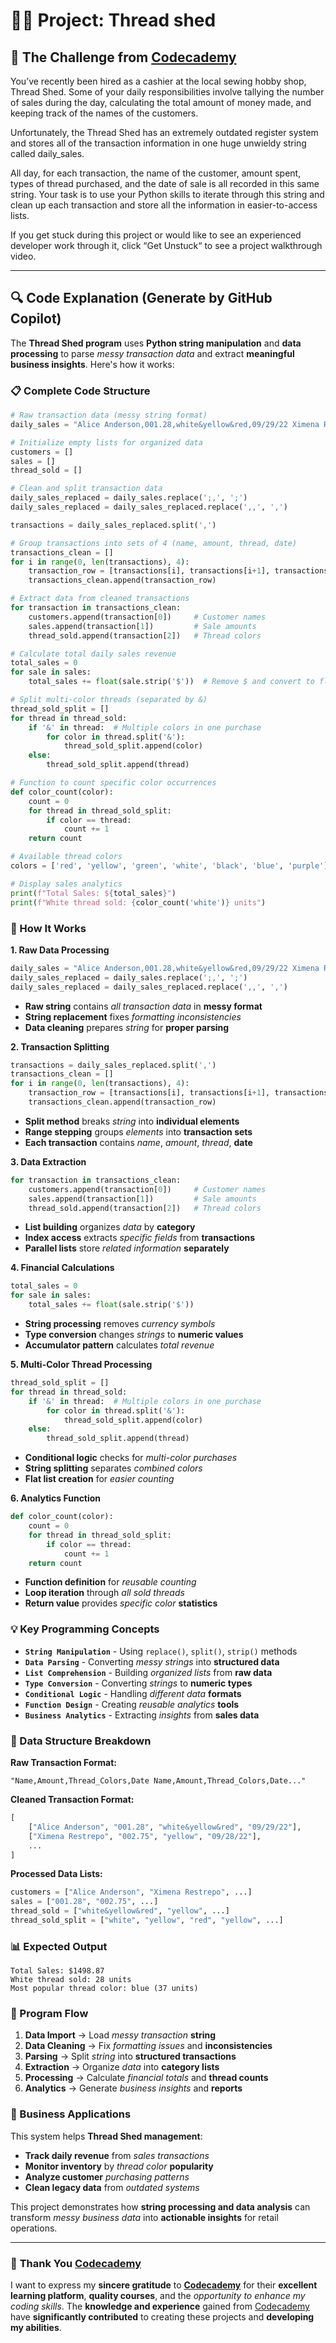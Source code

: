 # 👨‍💻 Project: Thread shed

## 🎯 The Challenge from [Codecademy](http://www.codecademy.com/)

You’ve recently been hired as a cashier at the local sewing hobby shop, Thread Shed. Some of your daily responsibilities involve tallying the number of sales during the day, calculating the total amount of money made, and keeping track of the names of the customers.

Unfortunately, the Thread Shed has an extremely outdated register system and stores all of the transaction information in one huge unwieldy string called daily_sales.

All day, for each transaction, the name of the customer, amount spent, types of thread purchased, and the date of sale is all recorded in this same string. Your task is to use your Python skills to iterate through this string and clean up each transaction and store all the information in easier-to-access lists.

If you get stuck during this project or would like to see an experienced developer work through it, click “Get Unstuck“ to see a project walkthrough video.

---

## 🔍 **Code Explanation (Generate by GitHub Copilot)**

The **Thread Shed program** uses **Python string manipulation** and **data processing** to parse *messy transaction data* and extract **meaningful business insights**. Here's how it works:

### **📋 Complete Code Structure**

```python
# Raw transaction data (messy string format)
daily_sales = "Alice Anderson,001.28,white&yellow&red,09/29/22 Ximena Restrepo,002.75,yellow,09/28/22 Corey Marsden,017.94,green&white,09/30/22..."

# Initialize empty lists for organized data
customers = []
sales = []
thread_sold = []

# Clean and split transaction data
daily_sales_replaced = daily_sales.replace(';,', ';')
daily_sales_replaced = daily_sales_replaced.replace(',,', ',')

transactions = daily_sales_replaced.split(',')

# Group transactions into sets of 4 (name, amount, thread, date)
transactions_clean = []
for i in range(0, len(transactions), 4):
    transaction_row = [transactions[i], transactions[i+1], transactions[i+2], transactions[i+3]]
    transactions_clean.append(transaction_row)

# Extract data from cleaned transactions
for transaction in transactions_clean:
    customers.append(transaction[0])     # Customer names
    sales.append(transaction[1])         # Sale amounts
    thread_sold.append(transaction[2])   # Thread colors

# Calculate total daily sales revenue
total_sales = 0
for sale in sales:
    total_sales += float(sale.strip('$'))  # Remove $ and convert to float

# Split multi-color threads (separated by &)
thread_sold_split = []
for thread in thread_sold:
    if '&' in thread:  # Multiple colors in one purchase
        for color in thread.split('&'):
            thread_sold_split.append(color)
    else:
        thread_sold_split.append(thread)

# Function to count specific color occurrences
def color_count(color):
    count = 0
    for thread in thread_sold_split:
        if color == thread:
            count += 1
    return count

# Available thread colors
colors = ['red', 'yellow', 'green', 'white', 'black', 'blue', 'purple']

# Display sales analytics
print(f"Total Sales: ${total_sales}")
print(f"White thread sold: {color_count('white')} units")
```

### **🎯 How It Works**

**1. Raw Data Processing**
```python
daily_sales = "Alice Anderson,001.28,white&yellow&red,09/29/22 Ximena Restrepo,002.75,yellow,09/28/22..."
daily_sales_replaced = daily_sales.replace(';,', ';')
daily_sales_replaced = daily_sales_replaced.replace(',,', ',')
```
- **Raw string** contains *all transaction data* in **messy format**
- **String replacement** fixes *formatting inconsistencies*
- **Data cleaning** prepares *string* for **proper parsing**

**2. Transaction Splitting**
```python
transactions = daily_sales_replaced.split(',')
transactions_clean = []
for i in range(0, len(transactions), 4):
    transaction_row = [transactions[i], transactions[i+1], transactions[i+2], transactions[i+3]]
    transactions_clean.append(transaction_row)
```
- **Split method** breaks *string* into **individual elements**
- **Range stepping** groups *elements* into **transaction sets**
- **Each transaction** contains *name*, *amount*, *thread*, **date**

**3. Data Extraction**
```python
for transaction in transactions_clean:
    customers.append(transaction[0])     # Customer names
    sales.append(transaction[1])         # Sale amounts  
    thread_sold.append(transaction[2])   # Thread colors
```
- **List building** organizes *data* by **category**
- **Index access** extracts *specific fields* from **transactions**
- **Parallel lists** store *related information* **separately**

**4. Financial Calculations**
```python
total_sales = 0
for sale in sales:
    total_sales += float(sale.strip('$'))
```
- **String processing** removes *currency symbols*
- **Type conversion** changes *strings* to **numeric values**
- **Accumulator pattern** calculates *total revenue*

**5. Multi-Color Thread Processing**
```python
thread_sold_split = []
for thread in thread_sold:
    if '&' in thread:  # Multiple colors in one purchase
        for color in thread.split('&'):
            thread_sold_split.append(color)
    else:
        thread_sold_split.append(thread)
```
- **Conditional logic** checks for *multi-color purchases*
- **String splitting** separates *combined colors*
- **Flat list creation** for *easier counting*

**6. Analytics Function**
```python
def color_count(color):
    count = 0
    for thread in thread_sold_split:
        if color == thread:
            count += 1
    return count
```
- **Function definition** for *reusable counting*
- **Loop iteration** through *all sold threads*
- **Return value** provides *specific color* **statistics**

### **💡 Key Programming Concepts**

- **`String Manipulation`** - Using `replace()`, `split()`, `strip()` methods
- **`Data Parsing`** - Converting *messy strings* into **structured data**
- **`List Comprehension`** - Building *organized lists* from **raw data**
- **`Type Conversion`** - Converting *strings* to **numeric types**
- **`Conditional Logic`** - Handling *different data* **formats**
- **`Function Design`** - Creating *reusable analytics* **tools**
- **`Business Analytics`** - Extracting *insights* from **sales data**

### **🧵 Data Structure Breakdown**

**Raw Transaction Format:**
```
"Name,Amount,Thread_Colors,Date Name,Amount,Thread_Colors,Date..."
```

**Cleaned Transaction Format:**
```python
[
    ["Alice Anderson", "001.28", "white&yellow&red", "09/29/22"],
    ["Ximena Restrepo", "002.75", "yellow", "09/28/22"],
    ...
]
```

**Processed Data Lists:**
```python
customers = ["Alice Anderson", "Ximena Restrepo", ...]
sales = ["001.28", "002.75", ...]
thread_sold = ["white&yellow&red", "yellow", ...]
thread_sold_split = ["white", "yellow", "red", "yellow", ...]
```

### **📊 Expected Output**

```terminal
Total Sales: $1498.87
White thread sold: 28 units
Most popular thread color: blue (37 units)
```

### **🔄 Program Flow**

1. **Data Import** → Load *messy transaction* **string**
2. **Data Cleaning** → Fix *formatting issues* and **inconsistencies**
3. **Parsing** → Split *string* into **structured transactions**
4. **Extraction** → Organize *data* into **category lists**
5. **Processing** → Calculate *financial totals* and **thread counts**
6. **Analytics** → Generate *business insights* and **reports**

### **🏪 Business Applications**

This system helps **Thread Shed management**:
- **Track daily revenue** from *sales transactions*
- **Monitor inventory** by *thread color* **popularity**
- **Analyze customer** *purchasing patterns*
- **Clean legacy data** from *outdated systems*

This project demonstrates how **string processing and data analysis** can transform *messy business data* into **actionable insights** for retail operations.

---

### 🙏 **Thank You [Codecademy](https://www.codecademy.com/)**

I want to express my **sincere gratitude** to [**Codecademy**](https://www.codecademy.com/) for their **excellent learning platform**, **quality courses**, and the *opportunity to enhance my coding skills*. The **knowledge and experience** gained from [Codecademy](https://www.codecademy.com/) have **significantly contributed** to creating these projects and **developing my abilities**.

